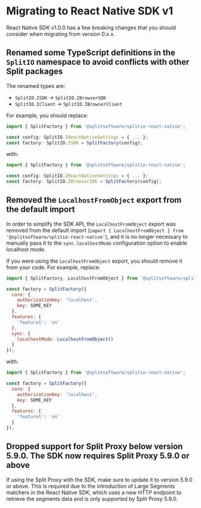 # Migrating to React Native SDK v1

React Native SDK v1.0.0 has a few breaking changes that you should consider when migrating from version 0.x.x.

## Renamed some TypeScript definitions in the `SplitIO` namespace to avoid conflicts with other Split packages

The renamed types are:
- `SplitIO.ISDK` -> `SplitIO.IBrowserSDK`
- `SplitIO.IClient` -> `SplitIO.IBrowserClient`

For example, you should replace:

```ts
import { SplitFactory } from '@splitsoftware/splitio-react-native';

const config: SplitIO.IReactNativeSettings = { ... };
const factory: SplitIO.ISDK = SplitFactory(config);
```

with:

```ts
import { SplitFactory } from '@splitsoftware/splitio-react-native';

const config: SplitIO.IReactNativeSettings = { ... };
const factory: SplitIO.IBrowserSDK = SplitFactory(config);
```

## Removed the `LocalhostFromObject` export from the default import

In order to simplify the SDK API, the `LocalhostFromObject` export was removed from the default import (`import { LocalhostFromObject } from '@splitsoftware/splitio-react-native'`), and it is no longer necessary to manually pass it to the `sync.localhostMode` configuration option to enable localhost mode.

If you were using the `LocalhostFromObject` export, you should remove it from your code. For example, replace:

```js
import { SplitFactory, LocalhostFromObject } from '@splitsoftware/splitio-react-native';

const factory = SplitFactory({
  core: {
    authorizationKey: 'localhost',
    key: SOME_KEY
  },
  features: {
    'feature1': 'on'
  },
  sync: {
    localhostMode: LocalhostFromObject()
  }
});
```

with:

```js
import { SplitFactory } from '@splitsoftware/splitio-react-native';

const factory = SplitFactory({
  core: {
    authorizationKey: 'localhost',
    key: SOME_KEY
  },
  features: {
    'feature1': 'on'
  }
});
```

## Dropped support for Split Proxy below version 5.9.0. The SDK now requires Split Proxy 5.9.0 or above

If using the Split Proxy with the SDK, make sure to update it to version 5.9.0 or above. This is required due to the introduction of Large Segments matchers in the React Native SDK, which uses a new HTTP endpoint to retrieve the segments data and is only supported by Split Proxy 5.9.0.
